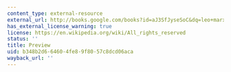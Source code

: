```yaml
---
content_type: external-resource
external_url: http://books.google.com/books?id=aJ3SfJyseSoC&dq=leo+marx,+machine+in+the+garden&printsec=frontcover&source=bn&hl=en&ei=TpSPTJDDJIGC8gbzrOGpDQ&sa=X&oi=book_result&ct=result&resnum=4&ved=0CCcQ6AEwAw#v=onepage&q&f=false
has_external_license_warning: true
license: https://en.wikipedia.org/wiki/All_rights_reserved
status: ''
title: Preview
uid: b348b2d6-6460-4fe8-9f80-57c8dcd06aca
wayback_url: ''
---
```

